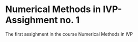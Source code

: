# Numerical Methods in IVP-Assighment no. 1

The first assighment in the course Numerical Methods in IVP
